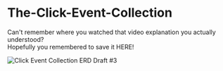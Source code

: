 # The-Click-Event-Collection
Can't remember where you watched that video explanation you actually understood?  
Hopefully you remembered to save it HERE!

<!-- <img width="1147" alt="Click Event Collection ERD Draft #3" src="https://github.com/rgulbrandson27/The-Click-Event-Collection/blob/main/src/assets/ERD%20for%20Click%20Event%20Collection.pdf"> -->

![Click Event Collection ERD Draft #3](https://raw.githubusercontent.com/username/repository-name/branch-name/assets/new-image-name.png)
